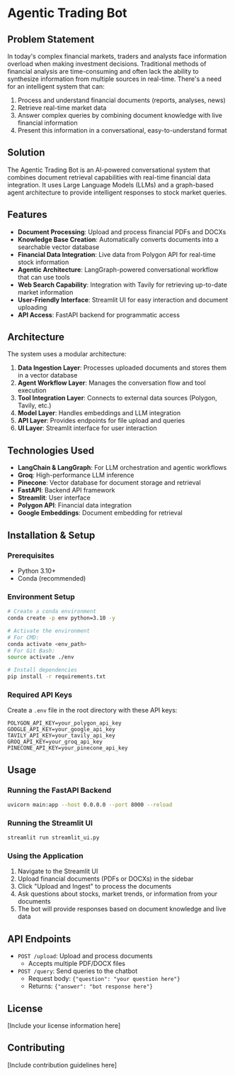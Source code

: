 # Agentic Trading Bot

## Problem Statement
In today's complex financial markets, traders and analysts face information overload when making investment decisions. Traditional methods of financial analysis are time-consuming and often lack the ability to synthesize information from multiple sources in real-time. There's a need for an intelligent system that can:

1. Process and understand financial documents (reports, analyses, news)
2. Retrieve real-time market data
3. Answer complex queries by combining document knowledge with live financial information
4. Present this information in a conversational, easy-to-understand format

## Solution
The Agentic Trading Bot is an AI-powered conversational system that combines document retrieval capabilities with real-time financial data integration. It uses Large Language Models (LLMs) and a graph-based agent architecture to provide intelligent responses to stock market queries.

## Features

- **Document Processing**: Upload and process financial PDFs and DOCXs
- **Knowledge Base Creation**: Automatically converts documents into a searchable vector database
- **Financial Data Integration**: Live data from Polygon API for real-time stock information
- **Agentic Architecture**: LangGraph-powered conversational workflow that can use tools
- **Web Search Capability**: Integration with Tavily for retrieving up-to-date market information
- **User-Friendly Interface**: Streamlit UI for easy interaction and document uploading
- **API Access**: FastAPI backend for programmatic access

## Architecture

The system uses a modular architecture:

1. **Data Ingestion Layer**: Processes uploaded documents and stores them in a vector database
2. **Agent Workflow Layer**: Manages the conversation flow and tool execution
3. **Tool Integration Layer**: Connects to external data sources (Polygon, Tavily, etc.)
4. **Model Layer**: Handles embeddings and LLM integration
5. **API Layer**: Provides endpoints for file upload and queries
6. **UI Layer**: Streamlit interface for user interaction

## Technologies Used

- **LangChain & LangGraph**: For LLM orchestration and agentic workflows
- **Groq**: High-performance LLM inference
- **Pinecone**: Vector database for document storage and retrieval
- **FastAPI**: Backend API framework
- **Streamlit**: User interface
- **Polygon API**: Financial data integration
- **Google Embeddings**: Document embedding for retrieval

## Installation & Setup

### Prerequisites

- Python 3.10+
- Conda (recommended)

### Environment Setup

```bash
# Create a conda environment
conda create -p env python=3.10 -y

# Activate the environment 
# For CMD:
conda activate <env_path>
# For Git Bash:
source activate ./env

# Install dependencies
pip install -r requirements.txt
```

### Required API Keys

Create a `.env` file in the root directory with these API keys:

```
POLYGON_API_KEY=your_polygon_api_key
GOOGLE_API_KEY=your_google_api_key
TAVILY_API_KEY=your_tavily_api_key
GROQ_API_KEY=your_groq_api_key
PINECONE_API_KEY=your_pinecone_api_key
```

## Usage

### Running the FastAPI Backend

```bash
uvicorn main:app --host 0.0.0.0 --port 8000 --reload
```

### Running the Streamlit UI

```bash
streamlit run streamlit_ui.py
```

### Using the Application

1. Navigate to the Streamlit UI
2. Upload financial documents (PDFs or DOCXs) in the sidebar
3. Click "Upload and Ingest" to process the documents
4. Ask questions about stocks, market trends, or information from your documents
5. The bot will provide responses based on document knowledge and live data

## API Endpoints

- `POST /upload`: Upload and process documents
  - Accepts multiple PDF/DOCX files
- `POST /query`: Send queries to the chatbot
  - Request body: `{"question": "your question here"}`
  - Returns: `{"answer": "bot response here"}`

## License

[Include your license information here]

## Contributing

[Include contribution guidelines here]